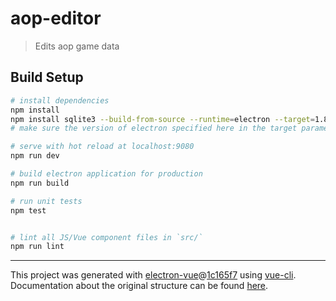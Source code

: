 # aop-editor

> Edits aop game data

## Build Setup

``` bash
# install dependencies
npm install
npm install sqlite3 --build-from-source --runtime=electron --target=1.8.4 --dist-url=https://atom.io/download/electron
# make sure the version of electron specified here in the target parameter matches what has been downloaded by npm in node_modules/electron/package.json

# serve with hot reload at localhost:9080
npm run dev

# build electron application for production
npm run build

# run unit tests
npm test


# lint all JS/Vue component files in `src/`
npm run lint

```

---

This project was generated with [electron-vue](https://github.com/SimulatedGREG/electron-vue)@[1c165f7](https://github.com/SimulatedGREG/electron-vue/tree/1c165f7c5e56edaf48be0fbb70838a1af26bb015) using [vue-cli](https://github.com/vuejs/vue-cli). Documentation about the original structure can be found [here](https://simulatedgreg.gitbooks.io/electron-vue/content/index.html).
